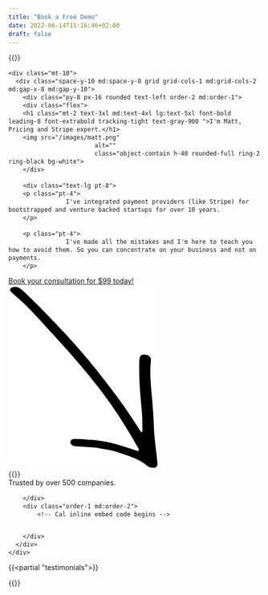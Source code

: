 ```yaml
---
title: "Book a Free Demo"
date: 2022-06-14T15:16:46+02:00
draft: false
---
```


{{<rawhtml>}}
    <div class="py-12 bg-gray-100">
        <div class="max-w-7xl mx-auto px-4 sm:px-6 lg:px-8 text-center">
            

    <div class="mt-10">
      <div class="space-y-10 md:space-y-0 grid grid-cols-1 md:grid-cols-2 md:gap-x-8 md:gap-y-10">
        <div class="py-8 px-16 rounded text-left order-2 md:order-1">
        <div class="flex">
        <h1 class="mt-2 text-3xl md:text-4xl lg:text-5xl font-bold leading-8 font-extrabold tracking-tight text-gray-900 ">I'm Matt, Pricing and Stripe expert.</h1>
        <img src="/images/matt.png"
							alt=""
							class="object-contain h-40 rounded-full ring-2 ring-black bg-white">
        </div>

        <div class="text-lg pt-8">
        <p class="pt-4">
                    I've integrated payment providers (like Stripe) for bootstrapped and venture backed startups for over 10 years.
        </p>

        <p class="pt-4">
                    I've made all the mistakes and I'm here to teach you how to avoid them. So you can concentrate on your business and not on payments.
        </p>
        
<div class="pt-8">
            <div class="flex">
            <a href="https://calendly.com/pricewell-matt/consult" class="underline">Book your consultation for <span class="font-bold">$99</span> today!</a>
            <img src="/images/arrow.png" alt="" class="w-8 m-auto pt-4 flip relative bottom-4"/>
            </div>
            <div class="pt-4 flex items-center">
            {{<partial "testimonial-avatars">}}
            </div>
            <div>
            Trusted by over 500 companies.
            </div>
            </div>
        </div>


        </div>
        <div class="order-1 md:order-2"> 
            <!-- Cal inline embed code begins -->
<div style="width:100%;height:100%;overflow:scroll" id="my-cal-inline"></div>
<!-- Cal inline embed code begins -->
<div style="width:100%;height:100%;overflow:scroll" id="my-cal-inline"></div>
<script type="text/javascript">
  (function (C, A, L) { let p = function (a, ar) { a.q.push(ar); }; let d = C.document; C.Cal = C.Cal || function () { let cal = C.Cal; let ar = arguments; if (!cal.loaded) { cal.ns = {}; cal.q = cal.q || []; d.head.appendChild(d.createElement("script")).src = A; cal.loaded = true; } if (ar[0] === L) { const api = function () { p(api, arguments); }; const namespace = ar[1]; api.q = api.q || []; typeof namespace === "string" ? (cal.ns[namespace] = api) && p(api, ar) : p(cal, ar); return; } p(cal, ar); }; })(window, "https://app.cal.com/embed/embed.js", "init");
Cal("init", "consult-30", {origin:"https://cal.com"});

  Cal.ns["consult-30"]("inline", {
	elementOrSelector:"#my-cal-inline",
	calLink: "pricewell/consult-30",
	layout: "month_view"
  });
  
  Cal.ns["consult-30"]("ui", {"styles":{"branding":{"brandColor":"#000000"}},"hideEventTypeDetails":true,"layout":"month_view"});
  </script>
  <!-- Cal inline embed code ends -->
  <!-- Cal inline embed code ends -->
        </div>
      </div>
    </div>
  </div>
</div>

{{<partial "testimonials">}}

{{</rawhtml>}}